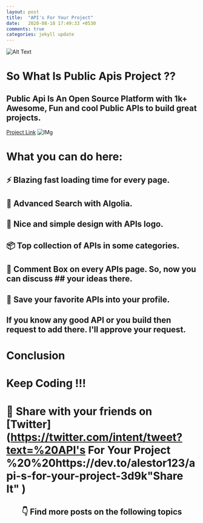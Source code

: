 ```yaml
---
layout: post
title:  "API's For Your Project"
date:   2020-08-18 17:49:33 +0530
comments: true
categories: jekyll update
---
```


![Alt Text](https://dev-to-uploads.s3.amazonaws.com/i/2t8x4e0sqgppngtckpbr.png)

# So What Is Public Apis Project ??

## Public Api Is An Open Source Platform with 1k+ Awesome, Fun and cool Public APIs to build great projects. 
[Project Link](https://public-apis.io)
![IMg](https://res.cloudinary.com/practicaldev/image/fetch/s--6T1fyoXI--/c_limit%2Cf_auto%2Cfl_progressive%2Cq_auto%2Cw_880/https://thepracticaldev.s3.amazonaws.com/i/avqnbbz4xgsk542g4tpi.png)

# What you can do here:

## ⚡ Blazing fast loading time for every page.
## 🔎 Advanced Search with Algolia.
## 💖 Nice and simple design with APIs logo.
## 📦 Top collection of APIs in some categories.
## 💬 Comment Box on every APIs page. So, now you can discuss ## your ideas there.
## 💾 Save your favorite APIs into your profile.

## If you know any good API or you build then request to add there. I'll approve your request.

# Conclusion

# Keep Coding !!!


# 🙏  Share with your friends on  [Twitter](https://twitter.com/intent/tweet?text=%20API's For Your Project %20%20https://dev.to/alestor123/api-s-for-your-project-3d9k"Share It" )
 

 
<h2 align=center> 👇  Find more posts on the following topics </h2>
